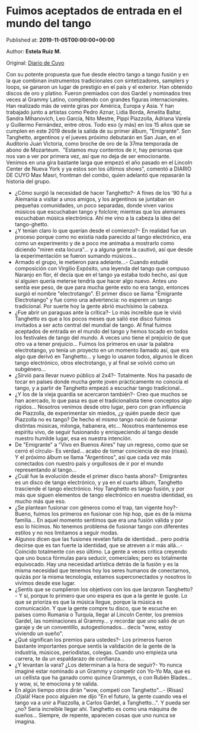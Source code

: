 
# Fuimos aceptados de entrada en el mundo del tango

Published at: **2019-11-05T00:00:00+00:00**

Author: **Estela Ruiz M.**

Original: [Diario de Cuyo](https://www.diariodecuyo.com.ar/espectaculos/Fuimos-aceptados-de-entrada-en-el-mundo-del-tango-20191104-0107.html)

Con su potente propuesta que fue desde electro tango a tango fusión y en la que combinan instrumentos tradicionales con sintetizadores, samplers y loops, se ganaron un lugar de prestigio en el país y el exterior. Han obtenido discos de oro y platino. Fueron premiados con dos Gardel y nominados tres veces al Grammy Latino, compitiendo con grandes figuras internacionales. Han realizado más de veinte giras por América, Europa y Asia. Y han trabajado junto a artistas como Pedro Aznar, Lidia Borda, Amelita Baltar, Sandra Mihanovich, Leo García, Nito Mestre, Pippi Piazzolla, Adriana Varela y Guillermo Fernández, entre otros. Todo eso (y más) en los 15 años que se cumplen en este 2019 desde la salida de su primer álbum, "Emigrante". Son Tanghetto, argentinos y el jueves próximo debutarán en San Juan, en el Auditorio Juan Victoria, como broche de oro de la 37ma temporada de abono de Mozarteum. 
"Estamos muy contentos de ir, hay personas que nos van a ver por primera vez, así que no deja de ser emocionante. Venimos en una gira bastante larga que empezó el año pasado en el Lincoln Center de Nueva York y ya estos son los últimos shows", comentó a DIARIO DE CUYO Max Masri, frontman del combo, quien adelantó que repasarán la historia del grupo. 
- ¿Cómo surgió la necesidad de hacer Tanghetto?- A fines de los '90 fui a Alemania a visitar a unos amigos, y los argentinos se juntaban en pequeñas comunidades, un poco separadas, donde viven varios músicos que escuchaban tango y folclore; mientras que los alemanes escuchaban música electrónica. Ahí me vino a la cabeza la idea del tango-ghetto.
- ¿Y tenían claro lo que querían desde el comienzo?- En realidad fue un proceso porque como no existía nada parecido al tango electrónico, era como un experimento y de a poco me animaba a mostrarlo como diciendo "miren esta locura"... y a alguna gente la cautivó, así que desde la experimentación se fueron sumando músicos...
- Armado el grupo, le metieron para adelante...- Cuando estudié composición con Virgilio Expósito, una leyenda del tango que compuso Naranjo en flor, él decía que en el tango ya estaba todo hecho, así que si alguien quería meterse tendría que hacer algo nuevo. Antes uno sentía ese peso, de que para mucha gente esto no era tango, entonces surgió el nombre "electrotango". El primer disco se llama "Emigrante Electrotango" y fue como una advertencia: no esperen un tango tradicional. Por suerte hoy la gente abrió muchísimo la cabeza. 
- ¿Fue abrir un paraguas ante la crítica?- Lo más increíble que le vivió Tanghetto es que a los pocos meses que salió ese disco fuimos invitados a ser acto central del mundial de tango. Al final fuimos aceptados de entrada en el mundo del tango y hemos tocado en todos los festivales de tango del mundo. A veces uno tiene el prejuicio de que otro va a tener prejuicio... Fuimos los primeros en usar la palabra electrotango, yo tenía un proyecto en un momento llamado así, que era algo que derivó en Tanghetto... y luego lo usaron todos, algunos le dicen tango electrónico, otros electrotango, y al final se volvió como un subgénero...
- ¿Sirvió para llevar nuevo público al 2x4?- Totalmente. Nos ha pasado de tocar en países donde mucha gente joven prácticamente no conocía el tango, y a partir de Tanghetto empezó a escuchar tango tradicional...
- ¿Y los de la vieja guardia se acercaron también?- Creo que muchos se han acercado, lo que pasa es que el tradicionalista tiene conceptos algo rígidos... Nosotros venimos desde otro lugar, pero con gran influencia de Piazzolla, de experimentar sin miedos, ¿y quién puede decir que Piazzolla no es tango? De hecho el mismo tango nació de fusionar distintas músicas, milonga, habanera, etc... Nosotros mantenemos ese espíritu vivo, de seguir fusionando y enriqueciendo al tango desde nuestro humilde lugar, esa es nuestra intención.
- De "Emigrante" a "Vivo en Buenos Aires" hay un regreso, como que se cerró el círculo- Es verdad... acabo de tomar conciencia de eso (risas). Y el próximo álbum se llama "Argentinos", así que cada vez más conectados con nuestro país y orgullosos de ir por el mundo representando al tango... 
- ¿Cuál fue la evolución desde el primer disco hasta ahora?- Emigrantes es un disco de tango electrónico, y ya en el cuarto álbum, Tanghetto trasciende el tango electrónico. Hoy Tanghetto es tango fusión, y por más que siguen elementos de tango electrónico en nuestra identidad, es mucho más que eso.
- ¿Se plantean fusionar con géneros como el trap, tan vigente hoy?-Bueno, fuimos los primeros en fusionar con hip hop, que es de la misma familia... En aquel momento sentimos que era una fusión válida y por eso lo hicimos. No tenemos problema de fusionar tango con diferentes estilos y no nos limitamos a seguir modas.
- Algunos dicen que las fusiones revelan falta de identidad... pero podría decirse que es tan fuerte la identidad, que se atreven a ir más allá...- Coincido totalmente con eso último. La gente a veces critica creyendo que uno busca fórmulas para seducir, comerciales; pero es totalmente equivocado. Hay una necesidad artística detrás de la fusión y es la misma necesidad que tenemos hoy los seres humanos de conectarnos, quizás por la misma tecnología, estamos superconectados y nosotros lo vivimos desde ese lugar. 
- ¿Sentís que se cumplieron los objetivos con los que lanzaron Tanghetto?- Y sí, porque lo primero que uno espera es que a la gente le guste. Lo que se prioriza es que la música llegue, porque la música es comunicación. Y que la gente compre tu disco, que te escuche en países como Rumania o Turquía, llegar al Lincoln Center, los premios Gardel, las nominaciones al Grammy... y recordar que uno salió de un garaje y de un conventillo, autogestionados... decís "wow, estoy viviendo un sueño". 
- ¿Qué significan los premios para ustedes?- Los primeros fueron bastante importantes porque sentís la validación de la gente de la industria, músicos, periodistas, colegas. Cuando uno empieza una carrera, te da un espaldarazo de confianza...
- ¿Y levantan la vara? ¿Los determinan a la hora de seguir?- Yo nunca imaginé estar nominado a un Grammy y competir con Yo-Yo Ma, que es un cellista que ha ganado como quince Grammys, o con Rubén Blades... y wow, sí, te emociona y te valida. 
- En algún tiempo otros dirán "wow, competí con Tanghetto"...- (Risas) ¡Ojalá! Hace poco alguien me dijo "En el futuro, la gente cuando vea el tango va a unir a Piazzolla, a Carlos Gardel, a Tanghetto...". Y pueda ser ¿no? Sería increíble llegar ahí. Tanghetto es como una máquina de sueños... Siempre, de repente, aparecen cosas que uno nunca se imagina. 

